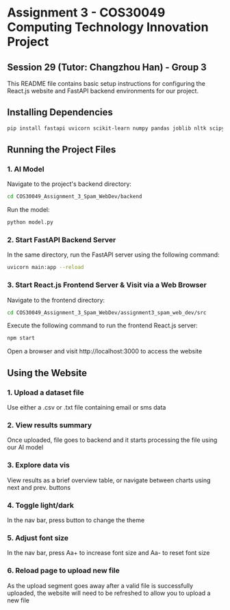 # Assignment 3 - COS30049 Computing Technology Innovation Project
## Session 29 (Tutor: Changzhou Han) - Group 3
This README file contains basic setup instructions for configuring the React.js website and FastAPI backend environments for our project.

## Installing Dependencies
```bash
pip install fastapi uvicorn scikit-learn numpy pandas joblib nltk scipy
```

## Running the Project Files
### 1. AI Model
Navigate to the project's backend directory:
```bash
cd COS30049_Assignment_3_Spam_WebDev/backend
```
Run the model:
```bash
python model.py
```

### 2. Start FastAPI Backend Server
In the same directory, run the FastAPI server using the following command:
```bash
uvicorn main:app --reload
```

### 3. Start React.js Frontend Server & Visit via a Web Browser
Navigate to the frontend directory:
```bash
cd COS30049_Assignment_3_Spam_WebDev/assignment3_spam_web_dev/src
```
Execute the following command to run the frontend React.js server:
```bash
npm start
```
Open a browser and visit http://localhost:3000 to access the website

## Using the Website
### 1. Upload a dataset file
Use either a .csv or .txt file containing email or sms data
### 2. View results summary
Once uploaded, file goes to backend and it starts processing the file using our AI model
### 3. Explore data vis
View results as a brief overview table, or navigate between charts using next and prev. buttons
### 4. Toggle light/dark 
In the nav bar, press button to change the theme
### 5. Adjust font size
In the nav bar, press Aa+ to increase font size and Aa- to reset font size
### 6. Reload page to upload new file
As the upload segment goes away after a valid file is successfully uploaded, the website will need to be refreshed to allow you to upload a new file
